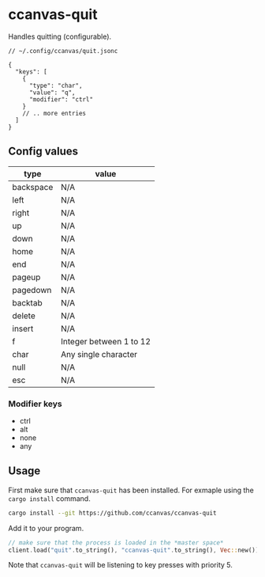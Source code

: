 # ccanvas-quit

Handles quitting (configurable).

```jsonc
// ~/.config/ccanvas/quit.jsonc

{
  "keys": [
    {
      "type": "char",
      "value": "q",
      "modifier": "ctrl"
    }
    // .. more entries
  ]
}
```

## Config values

|type|value|
|--|--|
|backspace|N/A|
|left|N/A|
|right|N/A|
|up|N/A|
|down|N/A|
|home|N/A|
|end|N/A|
|pageup|N/A|
|pagedown|N/A|
|backtab|N/A|
|delete|N/A|
|insert|N/A|
|f|Integer between 1 to 12|
|char|Any single character|
|null|N/A|
|esc|N/A|

### Modifier keys

- ctrl
- alt
- none
- any

## Usage

First make sure that `ccanvas-quit` has been installed. For exmaple using the `cargo install` command.

```sh
cargo install --git https://github.com/ccanvas/ccanvas-quit
```

Add it to your program.

```rs
// make sure that the process is loaded in the *master space*
client.load("quit".to_string(), "ccanvas-quit".to_string(), Vec::new());
```

Note that `ccanvas-quit` will be listening to key presses with priority 5.
